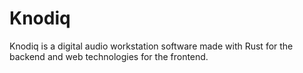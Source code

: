 # Knodiq

Knodiq is a digital audio workstation software made with Rust for the backend and web technologies for the frontend.
